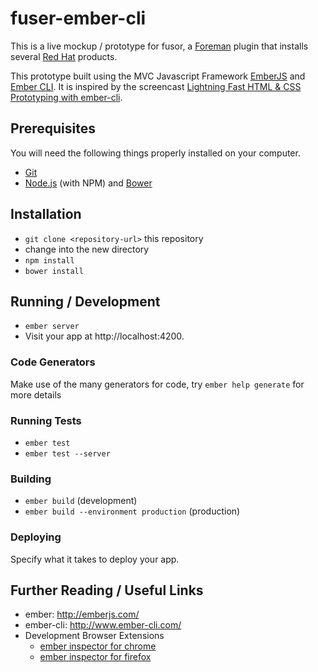 # fuser-ember-cli

This is a live mockup / prototype for fusor, a [Foreman](https://github.com/theforeman/foreman) plugin that installs several [Red Hat](http://www.redhat.com) products.

This prototype built using the MVC Javascript Framework [EmberJS](http://emberjs.com/) and [Ember CLI](http://www.ember-cli.com/). It is inspired by the screencast [Lightning Fast HTML & CSS Prototyping with ember-cli](https://www.youtube.com/watch?v=twMhNVvnebA).

## Prerequisites

You will need the following things properly installed on your computer.

* [Git](http://git-scm.com/)
* [Node.js](http://nodejs.org/) (with NPM) and [Bower](http://bower.io/)

## Installation

* `git clone <repository-url>` this repository
* change into the new directory
* `npm install`
* `bower install`

## Running / Development

* `ember server`
* Visit your app at http://localhost:4200.

### Code Generators

Make use of the many generators for code, try `ember help generate` for more details

### Running Tests

* `ember test`
* `ember test --server`

### Building

* `ember build` (development)
* `ember build --environment production` (production)

### Deploying

Specify what it takes to deploy your app.

## Further Reading / Useful Links

* ember: http://emberjs.com/
* ember-cli: http://www.ember-cli.com/
* Development Browser Extensions
  * [ember inspector for chrome](https://chrome.google.com/webstore/detail/ember-inspector/bmdblncegkenkacieihfhpjfppoconhi)
  * [ember inspector for firefox](https://addons.mozilla.org/en-US/firefox/addon/ember-inspector/)

